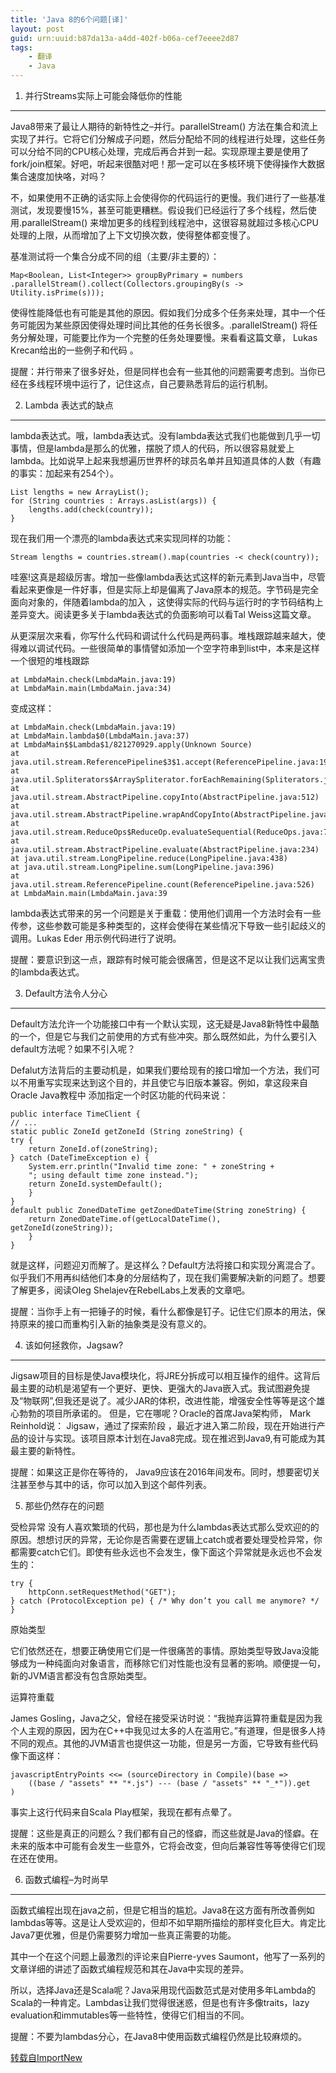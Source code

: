 ```yaml
---
title: 'Java 8的6个问题[译]'
layout: post
guid: urn:uuid:b87da13a-a4dd-402f-b06a-cef7eeee2d87
tags:
    - 翻译
	- Java
---
```



1. 并行Streams实际上可能会降低你的性能
------------------------

Java8带来了最让人期待的新特性之–并行。parallelStream() 方法在集合和流上实现了并行。它将它们分解成子问题，然后分配给不同的线程进行处理，这些任务可以分给不同的CPU核心处理，完成后再合并到一起。实现原理主要是使用了fork/join框架。好吧，听起来很酷对吧！那一定可以在多核环境下使得操作大数据集合速度加快咯，对吗？

不，如果使用不正确的话实际上会使得你的代码运行的更慢。我们进行了一些基准测试，发现要慢15%，甚至可能更糟糕。假设我们已经运行了多个线程，然后使用.parallelStream() 来增加更多的线程到线程池中，这很容易就超过多核心CPU处理的上限，从而增加了上下文切换次数，使得整体都变慢了。

基准测试将一个集合分成不同的组（主要/非主要的）：


    Map<Boolean, List<Integer>> groupByPrimary = numbers
    .parallelStream().collect(Collectors.groupingBy(s -> Utility.isPrime(s)));

使得性能降低也有可能是其他的原因。假如我们分成多个任务来处理，其中一个任务可能因为某些原因使得处理时间比其他的任务长很多。.parallelStream() 将任务分解处理，可能要比作为一个完整的任务处理要慢。来看看这篇文章， Lukas Krecan给出的一些例子和代码 。

提醒：并行带来了很多好处，但是同样也会有一些其他的问题需要考虑到。当你已经在多线程环境中运行了，记住这点，自己要熟悉背后的运行机制。

 

2. Lambda 表达式的缺点
----------------

lambda表达式。哦，lambda表达式。没有lambda表达式我们也能做到几乎一切事情，但是lambda是那么的优雅，摆脱了烦人的代码，所以很容易就爱上lambda。比如说早上起来我想遍历世界杯的球员名单并且知道具体的人数（有趣的事实：加起来有254个）。

    List lengths = new ArrayList();
    for (String countries : Arrays.asList(args)) {
        lengths.add(check(country));
    }

现在我们用一个漂亮的lambda表达式来实现同样的功能：


    Stream lengths = countries.stream().map(countries -< check(country));

哇塞!这真是超级厉害。增加一些像lambda表达式这样的新元素到Java当中，尽管看起来更像是一件好事，但是实际上却是偏离了Java原本的规范。字节码是完全面向对象的，伴随着lambda的加入 ，这使得实际的代码与运行时的字节码结构上差异变大。阅读更多关于lambda表达式的负面影响可以看Tal Weiss这篇文章。

 从更深层次来看，你写什么代码和调试什么代码是两码事。堆栈跟踪越来越大，使得难以调试代码。一些很简单的事情譬如添加一个空字符串到list中，本来是这样一个很短的堆栈跟踪


    at LmbdaMain.check(LmbdaMain.java:19)
    at LmbdaMain.main(LmbdaMain.java:34)

变成这样：


    at LmbdaMain.check(LmbdaMain.java:19)
    at LmbdaMain.lambda$0(LmbdaMain.java:37)
    at LmbdaMain$$Lambda$1/821270929.apply(Unknown Source)
    at java.util.stream.ReferencePipeline$3$1.accept(ReferencePipeline.java:193)
    at java.util.Spliterators$ArraySpliterator.forEachRemaining(Spliterators.java:948)
    at java.util.stream.AbstractPipeline.copyInto(AbstractPipeline.java:512)
    at java.util.stream.AbstractPipeline.wrapAndCopyInto(AbstractPipeline.java:502)
    at java.util.stream.ReduceOps$ReduceOp.evaluateSequential(ReduceOps.java:708)
    at java.util.stream.AbstractPipeline.evaluate(AbstractPipeline.java:234)
    at java.util.stream.LongPipeline.reduce(LongPipeline.java:438)
    at java.util.stream.LongPipeline.sum(LongPipeline.java:396)
    at java.util.stream.ReferencePipeline.count(ReferencePipeline.java:526)
    at LmbdaMain.main(LmbdaMain.java:39

lambda表达式带来的另一个问题是关于重载：使用他们调用一个方法时会有一些传参，这些参数可能是多种类型的，这样会使得在某些情况下导致一些引起歧义的调用。Lukas Eder 用示例代码进行了说明。

提醒：要意识到这一点，跟踪有时候可能会很痛苦，但是这不足以让我们远离宝贵的lambda表达式。

3. Default方法令人分心
----------------

Default方法允许一个功能接口中有一个默认实现，这无疑是Java8新特性中最酷的一个，但是它与我们之前使用的方式有些冲突。那么既然如此，为什么要引入default方法呢？如果不引入呢？

Defalut方法背后的主要动机是，如果我们要给现有的接口增加一个方法，我们可以不用重写实现来达到这个目的，并且使它与旧版本兼容。例如，拿这段来自Oracle Java教程中 添加指定一个时区功能的代码来说：


    public interface TimeClient {
    // ...
    static public ZoneId getZoneId (String zoneString) {
    try {
        return ZoneId.of(zoneString);
    } catch (DateTimeException e) {
        System.err.println("Invalid time zone: " + zoneString +
        "; using default time zone instead.");
        return ZoneId.systemDefault();
        }
    }
    default public ZonedDateTime getZonedDateTime(String zoneString) {
        return ZonedDateTime.of(getLocalDateTime(), getZoneId(zoneString));
        }
    }

就是这样，问题迎刃而解了。是这样么？Default方法将接口和实现分离混合了。似乎我们不用再纠结他们本身的分层结构了，现在我们需要解决新的问题了。想要了解更多，阅读Oleg Shelajev在RebelLabs上发表的文章吧。

提醒：当你手上有一把锤子的时候，看什么都像是钉子。记住它们原本的用法，保持原来的接口而重构引入新的抽象类是没有意义的。

4. 该如何拯救你，Jagsaw?
-----------------

Jigsaw项目的目标是使Java模块化，将JRE分拆成可以相互操作的组件。这背后最主要的动机是渴望有一个更好、更快、更强大的Java嵌入式。我试图避免提及“物联网”,但我还是说了。减少JAR的体积，改进性能，增强安全性等等是这个雄心勃勃的项目所承诺的。
但是，它在哪呢？Oracle的首席Java架构师， Mark Reinhold说：  Jigsaw，通过了探索阶段 ，最近才进入第二阶段，现在开始进行产品的设计与实现。该项目原本计划在Java8完成。现在推迟到Java9,有可能成为其最主要的新特性。

提醒：如果这正是你在等待的， Java9应该在2016年间发布。同时，想要密切关注甚至参与其中的话，你可以加入到这个邮件列表。

5. 那些仍然存在的问题

受检异常
没有人喜欢繁琐的代码，那也是为什么lambdas表达式那么受欢迎的的原因。想想讨厌的异常，无论你是否需要在逻辑上catch或者要处理受检异常，你都需要catch它们。即使有些永远也不会发生，像下面这个异常就是永远也不会发生的：


    try {
        httpConn.setRequestMethod("GET");
    } catch (ProtocolException pe) { /* Why don’t you call me anymore? */ }

原始类型

它们依然还在，想要正确使用它们是一件很痛苦的事情。原始类型导致Java没能够成为一种纯面向对象语言，而移除它们对性能也没有显著的影响。顺便提一句，新的JVM语言都没有包含原始类型。

运算符重载

James Gosling，Java之父，曾经在接受采访时说：“我抛弃运算符重载是因为我个人主观的原因，因为在C++中我见过太多的人在滥用它。”有道理，但是很多人持不同的观点。其他的JVM语言也提供这一功能，但是另一方面，它导致有些代码像下面这样：

    javascriptEntryPoints <<= (sourceDirectory in Compile)(base =>
        ((base / "assets" ** "*.js") --- (base / "assets" ** "_*")).get
    )

事实上这行代码来自Scala  Play框架，我现在都有点晕了。

提醒：这些是真正的问题么？我们都有自己的怪癖，而这些就是Java的怪癖。在未来的版本中可能有会发生一些意外，它将会改变，但向后兼容性等等使得它们现在还在使用。

6. 函数式编程–为时尚早
-------------

函数式编程出现在java之前，但是它相当的尴尬。Java8在这方面有所改善例如lambdas等等。这是让人受欢迎的，但却不如早期所描绘的那样变化巨大。肯定比Java7更优雅，但是仍需要努力增加一些真正需要的功能。

其中一个在这个问题上最激烈的评论来自Pierre-yves Saumont，他写了一系列的文章详细的讲述了函数式编程规范和其在Java中实现的差异。

所以，选择Java还是Scala呢？Java采用现代函数范式是对使用多年Lambda的Scala的一种肯定。Lambdas让我们觉得很迷惑，但是也有许多像traits，lazy evaluation和immutables等一些特性，使得它们相当的不同。

提醒：不要为lambdas分心，在Java8中使用函数式编程仍然是比较麻烦的。

[转载自ImportNew][1]



  [1]: http://www.importnew.com/13972.html
  